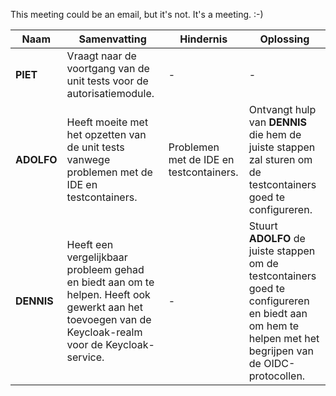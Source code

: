 This meeting could be an email, but it's not. It's a meeting. :-)


| Naam | Samenvatting | Hindernis | Oplossing |
|------|-------------|-----------|-----------|
| **PIET** | Vraagt naar de voortgang van de unit tests voor de autorisatiemodule. | - | - |
| **ADOLFO** | Heeft moeite met het opzetten van de unit tests vanwege problemen met de IDE en testcontainers. | Problemen met de IDE en testcontainers. | Ontvangt hulp van **DENNIS** die hem de juiste stappen zal sturen om de testcontainers goed te configureren. |
| **DENNIS** | Heeft een vergelijkbaar probleem gehad en biedt aan om te helpen. Heeft ook gewerkt aan het toevoegen van de Keycloak-realm voor de Keycloak-service. | - | Stuurt **ADOLFO** de juiste stappen om de testcontainers goed te configureren en biedt aan om hem te helpen met het begrijpen van de OIDC-protocollen. |